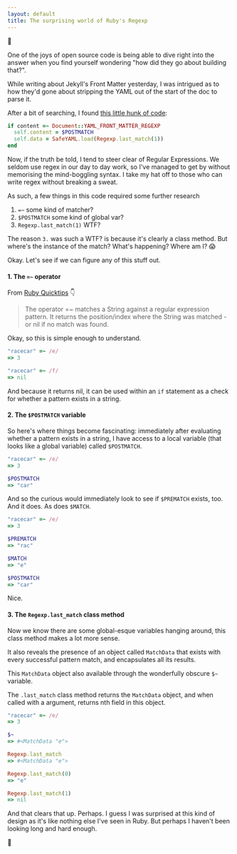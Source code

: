 ```yaml
---
layout: default
title: The surprising world of Ruby's Regexp
---
```

:thinking:

One of the joys of open source code is being able to dive right into the answer when you find yourself wondering "how did they go about building that?".

While writing about Jekyll's Front Matter yesterday, I was intrigued as to how they'd gone about stripping the YAML out of the start of the doc to parse it.

After a bit of searching, I found [this little hunk of code](https://github.com/jekyll/jekyll/blob/035ea729ff5668dfc96e7f56a86d214e5a633291/lib/jekyll/convertible.rb#L43-L45):

```ruby
if content =~ Document::YAML_FRONT_MATTER_REGEXP
  self.content = $POSTMATCH
  self.data = SafeYAML.load(Regexp.last_match(1))
end
```

Now, if the truth be told, I tend to steer clear of Regular Expressions. We seldom use regex in our day to day work, so I've managed to get by without memorising the mind-boggling syntax. I take my hat off to those who can write regex without breaking a sweat.

As such, a few things in this code required some further research

1. `=~` some kind of matcher?
2. `$POSTMATCH` some kind of global var?
3. `Regexp.last_match(1)` WTF?

The reason `3.` was such a WTF? is because it's clearly a class method. But where's the instance of the match? What's happening? Where am I? :scream:

Okay. Let's see if we can figure any of this stuff out.

#### 1. The `=~` operator

From [Ruby Quicktips](http://rubyquicktips.com/post/15994276561/the-and-operators) :point_down:

> The operator =~ matches a String against a regular expression pattern. It returns the position/index where the String was matched - or nil if no match was found.

Okay, so this is simple enough to understand.

```ruby
"racecar" =~ /e/
=> 3

"racecar" =~ /f/
=> nil
```

And because it returns nil, it can be used within an `if` statement as a check for whether a pattern exists in a string.

#### 2. The `$POSTMATCH` variable

So here's where things become fascinating: immediately after evaluating whether a pattern exists in a string, I have access to a local variable (that looks like a global variable) called `$POSTMATCH`.

```ruby
"racecar" =~ /e/
=> 3

$POSTMATCH
=> "car"
```

And so the curious would immediately look to see if `$PREMATCH` exists, too. And it does. As does `$MATCH`.

```ruby
"racecar" =~ /e/
=> 3

$PREMATCH
=> "rac"

$MATCH
=> "e"

$POSTMATCH
=> "car"
```

Nice.

#### 3. The `Regexp.last_match` class method

Now we know there are some global-esque variables hanging around, this class method makes a lot more sense.

It also reveals the presence of an object called `MatchData` that exists with every successful pattern match, and encapsulates all its results.

This `MatchData` object also available through the wonderfully obscure `$~` variable.

The `.last_match` class method returns the `MatchData` object, and when called with a argument, returns nth field in this object.

```ruby
"racecar" =~ /e/
=> 3

$~
=> #<MatchData "e">

Regexp.last_match
=> #<MatchData "e">

Regexp.last_match(0)
=> "e"

Regexp.last_match(1)
=> nil
```

And that clears that up. Perhaps. I guess I was surprised at this kind of design as it's like nothing else I've seen in Ruby. But perhaps I haven't been looking long and hard enough.

:ocean:
